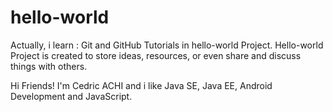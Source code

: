 # hello-world
Actually, i learn : Git and GitHub Tutorials in hello-world Project.
Hello-world Project is created to store ideas, resources, or even share and discuss things with others.

Hi Friends!
I'm Cedric ACHI and i like Java SE, Java EE, Android Development and JavaScript.


